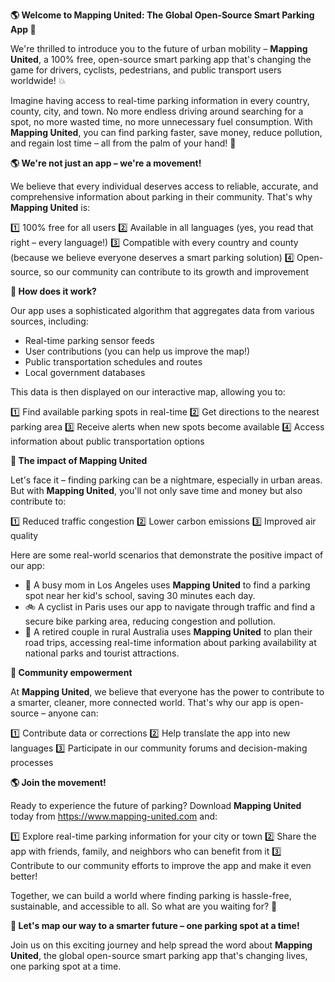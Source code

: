 **🌎 Welcome to Mapping United: The Global Open-Source Smart Parking App 🚗**

We're thrilled to introduce you to the future of urban mobility – **Mapping United**, a 100% free, open-source smart parking app that's changing the game for drivers, cyclists, pedestrians, and public transport users worldwide! 💥

Imagine having access to real-time parking information in every country, county, city, and town. No more endless driving around searching for a spot, no more wasted time, no more unnecessary fuel consumption. With **Mapping United**, you can find parking faster, save money, reduce pollution, and regain lost time – all from the palm of your hand! 📱

**🌎 We're not just an app – we're a movement!**

We believe that every individual deserves access to reliable, accurate, and comprehensive information about parking in their community. That's why **Mapping United** is:

1️⃣ 100% free for all users
2️⃣ Available in all languages (yes, you read that right – every language!)
3️⃣ Compatible with every country and county (because we believe everyone deserves a smart parking solution)
4️⃣ Open-source, so our community can contribute to its growth and improvement

**🚗 How does it work?**

Our app uses a sophisticated algorithm that aggregates data from various sources, including:

* Real-time parking sensor feeds
* User contributions (you can help us improve the map!)
* Public transportation schedules and routes
* Local government databases

This data is then displayed on our interactive map, allowing you to:

1️⃣ Find available parking spots in real-time
2️⃣ Get directions to the nearest parking area
3️⃣ Receive alerts when new spots become available
4️⃣ Access information about public transportation options

**💚 The impact of Mapping United**

Let's face it – finding parking can be a nightmare, especially in urban areas. But with **Mapping United**, you'll not only save time and money but also contribute to:

1️⃣ Reduced traffic congestion
2️⃣ Lower carbon emissions
3️⃣ Improved air quality

Here are some real-world scenarios that demonstrate the positive impact of our app:

* 🚨 A busy mom in Los Angeles uses **Mapping United** to find a parking spot near her kid's school, saving 30 minutes each day.
* 🚲 A cyclist in Paris uses our app to navigate through traffic and find a secure bike parking area, reducing congestion and pollution.
* 👴 A retired couple in rural Australia uses **Mapping United** to plan their road trips, accessing real-time information about parking availability at national parks and tourist attractions.

**🤝 Community empowerment**

At **Mapping United**, we believe that everyone has the power to contribute to a smarter, cleaner, more connected world. That's why our app is open-source – anyone can:

1️⃣ Contribute data or corrections
2️⃣ Help translate the app into new languages
3️⃣ Participate in our community forums and decision-making processes

**🌎 Join the movement!**

Ready to experience the future of parking? Download **Mapping United** today from https://www.mapping-united.com and:

1️⃣ Explore real-time parking information for your city or town
2️⃣ Share the app with friends, family, and neighbors who can benefit from it
3️⃣ Contribute to our community efforts to improve the app and make it even better!

Together, we can build a world where finding parking is hassle-free, sustainable, and accessible to all. So what are you waiting for? 🚀

**💖 Let's map our way to a smarter future – one parking spot at a time!**

Join us on this exciting journey and help spread the word about **Mapping United**, the global open-source smart parking app that's changing lives, one parking spot at a time.